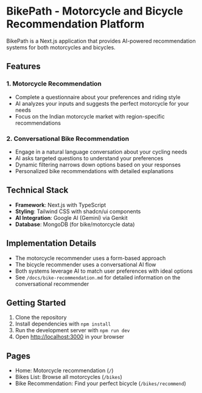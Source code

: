 # BikePath - Motorcycle and Bicycle Recommendation Platform

BikePath is a Next.js application that provides AI-powered recommendation systems for both motorcycles and bicycles.

## Features

### 1. Motorcycle Recommendation
- Complete a questionnaire about your preferences and riding style
- AI analyzes your inputs and suggests the perfect motorcycle for your needs
- Focus on the Indian motorcycle market with region-specific recommendations

### 2. Conversational Bike Recommendation
- Engage in a natural language conversation about your cycling needs
- AI asks targeted questions to understand your preferences
- Dynamic filtering narrows down options based on your responses
- Personalized bike recommendations with detailed explanations

## Technical Stack

- **Framework**: Next.js with TypeScript
- **Styling**: Tailwind CSS with shadcn/ui components
- **AI Integration**: Google AI (Gemini) via Genkit
- **Database**: MongoDB (for bike/motorcycle data)

## Implementation Details

- The motorcycle recommender uses a form-based approach
- The bicycle recommender uses a conversational AI flow
- Both systems leverage AI to match user preferences with ideal options
- See `/docs/bike-recommendation.md` for detailed information on the conversational recommender

## Getting Started

1. Clone the repository
2. Install dependencies with `npm install`
3. Run the development server with `npm run dev`
4. Open [http://localhost:3000](http://localhost:3000) in your browser

## Pages

- Home: Motorcycle recommendation (`/`)
- Bikes List: Browse all motorcycles (`/bikes`)
- Bike Recommendation: Find your perfect bicycle (`/bikes/recommend`)
